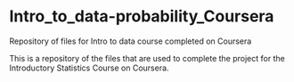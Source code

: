 # Intro_to_data-probability_Coursera
Repository of files for Intro to data course completed on Coursera

This is a repository of the files that are used to complete the project for the Introductory Statistics Course on Coursera.
